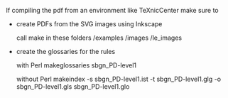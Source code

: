 If compiling the pdf from an environment like TeXnicCenter make sure to

* create PDFs from the SVG images using Inkscape
	
	call make in these folders
		/examples
		/images
		/le_images

* create the glossaries for the rules

	with Perl
		makeglossaries sbgn_PD-level1

	without Perl
		makeindex -s sbgn_PD-level1.ist -t sbgn_PD-level1.glg -o sbgn_PD-level1.gls sbgn_PD-level1.glo
